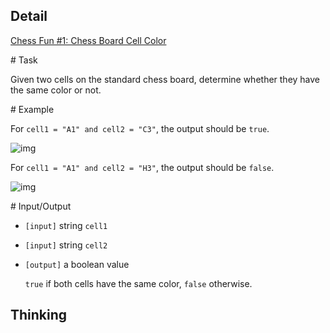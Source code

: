 ## Detail

[Chess Fun #1: Chess Board Cell Color](https://www.codewars.com/kata/chess-fun-number-1-chess-board-cell-color/train/rust)

\# Task

Given two cells on the standard chess board, determine whether they have the same color or not.

\# Example

For `cell1 = "A1" and cell2 = "C3"`, the output should be `true`.

![img](https://codefightsuserpics.s3.amazonaws.com/tasks/chessBoardCellColor/img/example1.png?_tm=1475149021926)

For `cell1 = "A1" and cell2 = "H3"`, the output should be `false`.

![img](https://codefightsuserpics.s3.amazonaws.com/tasks/chessBoardCellColor/img/example2.png?_tm=1475149022115)

\# Input/Output

- `[input]` string `cell1`

- `[input]` string `cell2`

- `[output]` a boolean value

  `true` if both cells have the same color, `false` otherwise.

## Thinking

